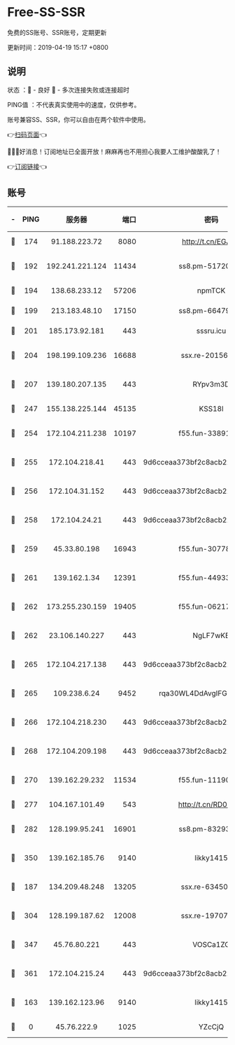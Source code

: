 # Free-SS-SSR

免费的SS账号、SSR账号，定期更新

更新时间：2019-04-19 15:17 +0800

## 说明

状态     ：🙂 - 良好 🙁 - 多次连接失败或连接超时

PING值   ：不代表真实使用中的速度，仅供参考。

账号兼容SS、SSR，你可以自由在两个软件中使用。

👉[扫码页面](https://liesauer.github.io/Free-SS-SSR/)👈

🎉🎉🎉好消息！订阅地址已全面开放！麻麻再也不用担心我要人工维护酸酸乳了！

👉[订阅链接](https://www.liesauer.net/yogurt/subscribe?ACCESS_TOKEN=DAYxR3mMaZAsaqUb)👈

## 账号

|-|PING|服务器|端口|密码|加密方式|区域|
|:----:|:----:|:-----:|-----:|:----:|:----:|:----:|
|🙂|174|91.188.223.72|8080|http://t.cn/EGJIyrl|rc4-md5|RU|
|🙂|192|192.241.221.124|11434|ss8.pm-51720881|aes-256-cfb|US|
|🙂|194|138.68.233.12|57206|npmTCK|rc4-md5|US|
|🙂|199|213.183.48.10|17150|ss8.pm-66479246|rc4-md5|RU|
|🙂|201|185.173.92.181|443|sssru.icu|rc4-md5|RU|
|🙂|204|198.199.109.236|16688|ssx.re-20156977|aes-256-cfb|US|
|🙂|207|139.180.207.135|443|RYpv3m3D|aes-256-cfb|JP|
|🙂|247|155.138.225.144|45135|KSS18l|rc4-md5|US|
|🙂|254|172.104.211.238|10197|f55.fun-33891548|aes-256-cfb|US|
|🙂|255|172.104.218.41|443|9d6cceaa373bf2c8acb22e60b6a58be6|aes-256-cfb|US|
|🙂|256|172.104.31.152|443|9d6cceaa373bf2c8acb22e60b6a58be6|aes-256-cfb|US|
|🙂|258|172.104.24.21|443|9d6cceaa373bf2c8acb22e60b6a58be6|aes-256-cfb|US|
|🙂|259|45.33.80.198|16943|f55.fun-30778693|aes-256-cfb|US|
|🙂|261|139.162.1.34|12391|f55.fun-44933569|aes-256-cfb|SG|
|🙂|262|173.255.230.159|19405|f55.fun-06217116|aes-256-cfb|US|
|🙂|262|23.106.140.227|443|NgLF7wKB|aes-256-cfb|US|
|🙂|265|172.104.217.138|443|9d6cceaa373bf2c8acb22e60b6a58be6|aes-256-cfb|US|
|🙂|265|109.238.6.24|9452|rqa30WL4DdAvgIFG6Fs3znzTa|aes-256-cfb|FR|
|🙂|266|172.104.218.230|443|9d6cceaa373bf2c8acb22e60b6a58be6|aes-256-cfb|US|
|🙂|268|172.104.209.198|443|9d6cceaa373bf2c8acb22e60b6a58be6|aes-256-cfb|US|
|🙂|270|139.162.29.232|11534|f55.fun-11190263|aes-256-cfb|SG|
|🙂|277|104.167.101.49|543|http://t.cn/RD0D7sx|rc4-md5|CA|
|🙂|282|128.199.95.241|16901|ss8.pm-83293789|aes-256-cfb|SG|
|🙂|350|139.162.185.76|9140|likky1415|aes-256-cfb|DE|
|🙂|187|134.209.48.248|13205|ssx.re-63450110|aes-256-cfb|US|
|🙂|304|128.199.187.62|12008|ssx.re-19707591|aes-256-cfb|SG|
|🙂|347|45.76.80.221|443|VOSCa1ZG|aes-256-cfb|DE|
|🙂|361|172.104.215.24|443|9d6cceaa373bf2c8acb22e60b6a58be6|aes-256-cfb|US|
|🙁|163|139.162.123.96|9140|likky1415|aes-256-cfb|JP|
|🙁|0|45.76.222.9|1025|YZcCjQ|rc4-md5|JP|
